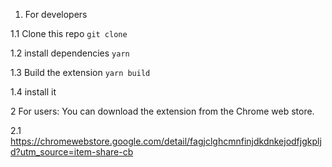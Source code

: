 1. For developers

1.1 Clone this repo ```git clone```

1.2 install dependencies ```yarn```

1.3 Build the extension ```yarn build```

1.4 install it

2 For users: You can download the extension from the Chrome web store.

2.1 https://chromewebstore.google.com/detail/fagjclghcmnfinjdkdnkejodfjgkpljd?utm_source=item-share-cb
